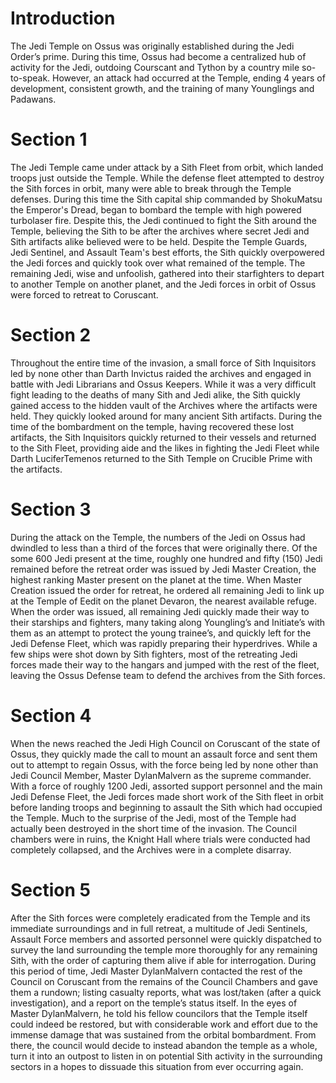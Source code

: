 # Introduction

The Jedi Temple on Ossus was originally established during the Jedi Order’s prime.
During this time, Ossus had become a centralized hub of activity for the Jedi, outdoing Courscant and Tython by a country mile so-to-speak.
However, an attack had occurred at the Temple, ending 4 years of development, consistent growth, and the training of many Younglings and Padawans.

# Section 1

The Jedi Temple came under attack by a Sith Fleet from orbit, which landed troops just outside the Temple.
While the defense fleet attempted to destroy the Sith forces in orbit, many were able to break through the Temple defenses.
During this time the Sith capital ship commanded by ShokuMatsu the Emperor's Dread, began to bombard the temple with high powered turbolaser fire.
Despite this, the Jedi continued to fight the Sith around the Temple, believing the Sith to be after the archives where secret Jedi and Sith artifacts alike believed were to be held.
Despite the Temple Guards, Jedi Sentinel, and Assault Team's best efforts, the Sith quickly overpowered the Jedi forces and quickly took over what remained of the temple.
The remaining Jedi, wise and unfoolish, gathered into their starfighters to depart to another Temple on another planet, and the Jedi forces in orbit of Ossus were forced to retreat to Coruscant.

# Section 2

Throughout the entire time of the invasion, a small force of Sith Inquisitors led by none other than Darth Invictus raided the archives and engaged in battle with Jedi Librarians and Ossus Keepers.
While it was a very difficult fight leading to the deaths of many Sith and Jedi alike, the Sith quickly gained access to the hidden vault of the Archives where the artifacts were held.
They quickly looked around for many ancient Sith artifacts.
During the time of the bombardment on the temple, having recovered these lost artifacts, the Sith Inquisitors quickly returned to their vessels and returned to the Sith Fleet, providing aide and the likes in fighting the Jedi Fleet while Darth LuciferTemenos returned to the Sith Temple on Crucible Prime with the artifacts.

# Section 3

During the attack on the Temple, the numbers of the Jedi on Ossus had dwindled to less than a third of the forces that were originally there.
Of the some 600 Jedi present at the time, roughly one hundred and fifty (150) Jedi remained before the retreat order was issued by Jedi Master Creation, the highest ranking Master present on the planet at the time.
When Master Creation issued the order for retreat, he ordered all remaining Jedi to link up at the Temple of Eedit on the planet Devaron, the nearest available refuge.
When the order was issued, all remaining Jedi quickly made their way to their starships and fighters, many taking along Youngling’s and Initiate’s with them as an attempt to protect the young trainee’s, and quickly left for the Jedi Defense Fleet, which was rapidly preparing their hyperdrives.
While a few ships were shot down by Sith fighters, most of the retreating Jedi forces made their way to the hangars and jumped with the rest of the fleet, leaving the Ossus Defense team to defend the archives from the Sith forces.

# Section 4

When the news reached the Jedi High Council on Coruscant of the state of Ossus, they quickly made the call to mount an assault force and sent them out to attempt to regain Ossus, with the force being led by none other than Jedi Council Member, Master DylanMalvern as the supreme commander.
With a force of roughly 1200 Jedi, assorted support personnel and the main Jedi Defense Fleet, the Jedi forces made short work of the Sith fleet in orbit before landing troops and beginning to assault the Sith which had occupied the Temple.
Much to the surprise of the Jedi, most of the Temple had actually been destroyed in the short time of the invasion.
The Council chambers were in ruins, the Knight Hall where trials were conducted had completely collapsed, and the Archives were in a complete disarray.

# Section 5

After the Sith forces were completely eradicated from the Temple and its immediate surroundings and in full retreat, a multitude of Jedi Sentinels, Assault Force members and assorted personnel were quickly dispatched to survey the land surrounding the temple more thoroughly for any remaining Sith, with the order of capturing them alive if able for interrogation.
During this period of time, Jedi Master DylanMalvern contacted the rest of the Council on Coruscant from the remains of the Council Chambers and gave them a rundown; listing casualty reports, what was lost/taken (after a quick investigation), and a report on the temple’s status itself.
In the eyes of Master DylanMalvern, he told his fellow councilors that the Temple itself could indeed be restored, but with considerable work and effort due to the immense damage that was sustained from the orbital bombardment.
From there, the council would decide to instead abandon the temple as a whole, turn it into an outpost to listen in on potential Sith activity in the surrounding sectors in a hopes to dissuade this situation from ever occurring again.
